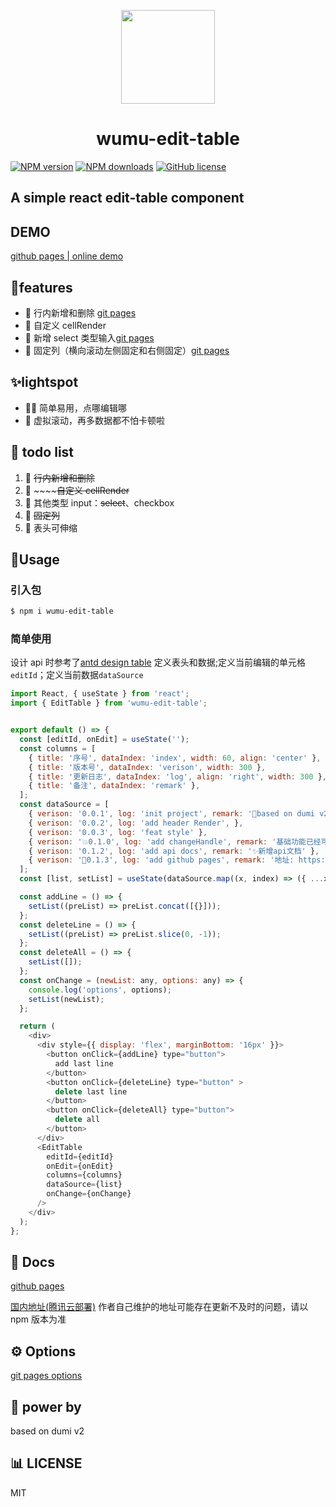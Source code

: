 <p align="center">
  <a href="https://wumusenlin.github.io/wumu-edit-table">
    <img width="150" src="https://s1.ax1x.com/2023/03/07/ppZOvxP.png">
  </a>
</p>
<h1 align="center">wumu-edit-table</h1>

[![NPM version](https://img.shields.io/npm/v/wumu-edit-table.svg?style=flat)](https://npmjs.org/package/wumu-edit-table)
[![NPM downloads](http://img.shields.io/npm/dm/wumu-edit-table.svg?style=flat)](https://npmjs.org/package/wumu-edit-table)
[![GitHub license](https://img.shields.io/badge/license-MIT-blue.svg)](https://github.com/wumusenlin/wumu-edit-table/blob/main/LICENSE)

## A simple react edit-table component

## DEMO

[github pages | online demo](https://wumusenlin.github.io/wumu-edit-table/components/edit-table)

## 🎊features

- 📑 行内新增和删除 [git pages](https://wumusenlin.github.io/wumu-edit-table/components/edit-table#%E8%A1%8C%E5%86%85%E6%96%B0%E5%A2%9E%E5%88%A0%E9%99%A4)
- 📑 自定义 cellRender
- 📑 新增 select 类型输入[git pages](https://wumusenlin.github.io/wumu-edit-table/components/edit-table#%E5%A4%9A%E7%B1%BB%E5%9E%8B%E8%BE%93%E5%85%A5)
- 📑 固定列（横向滚动左侧固定和右侧固定）[git pages](https://wumusenlin.github.io/wumu-edit-table/components/edit-table#%E5%9B%BA%E5%AE%9A%E5%88%97)

## ✨lightspot

- 🏳‍🌈 简单易用，点哪编辑哪
- 🚀 虚拟滚动，再多数据都不怕卡顿啦

## 📌 todo list

1. 📑 ~~行内新增和删除~~
2. 📑 ~~~~~~自定义 cellRender~~
3. 📑 其他类型 input：~~select~~、checkbox
4. 📑 ~~固定列~~
5. 📑 表头可伸缩

## 🔨Usage

### 引入包

```bash
$ npm i wumu-edit-table
```

### 简单使用

设计 api 时参考了[antd design table](https://4x-ant-design.antgroup.com/components/table-cn/#API)
定义表头和数据;定义当前编辑的单元格`editId`；定义当前数据`dataSource`

```javaScript
import React, { useState } from 'react';
import { EditTable } from 'wumu-edit-table';


export default () => {
  const [editId, onEdit] = useState('');
  const columns = [
    { title: '序号', dataIndex: 'index', width: 60, align: 'center' },
    { title: '版本号', dataIndex: 'verison', width: 300 },
    { title: '更新日志', dataIndex: 'log', align: 'right', width: 300 },
    { title: '备注', dataIndex: 'remark' },
  ];
  const dataSource = [
    { verison: '0.0.1', log: 'init project', remark: '👊based on dumi v2' },
    { verison: '0.0.2', log: 'add header Render', },
    { verison: '0.0.3', log: 'feat style' },
    { verison: '💥0.1.0', log: 'add changeHandle', remark: '基础功能已经可用' },
    { verison: '0.1.2', log: 'add api docs', remark: '✨新增api文档' },
    { verison: '🎊0.1.3', log: 'add github pages', remark: '地址: https://wumusenlin.github.io/wumu-edit-table/components/edit-table' },
  ];
  const [list, setList] = useState(dataSource.map((x, index) => ({ ...x, index })));

  const addLine = () => {
    setList((preList) => preList.concat([{}]));
  };
  const deleteLine = () => {
    setList((preList) => preList.slice(0, -1));
  };
  const deleteAll = () => {
    setList([]);
  };
  const onChange = (newList: any, options: any) => {
    console.log('options', options);
    setList(newList);
  };

  return (
    <div>
      <div style={{ display: 'flex', marginBottom: '16px' }}>
        <button onClick={addLine} type="button">
          add last line
        </button>
        <button onClick={deleteLine} type="button" >
          delete last line
        </button>
        <button onClick={deleteAll} type="button">
          delete all
        </button>
      </div>
      <EditTable
        editId={editId}
        onEdit={onEdit}
        columns={columns}
        dataSource={list}
        onChange={onChange}
      />
    </div>
  );
};
```

## 📖 Docs

[github pages](https://wumusenlin.github.io/wumu-edit-table)

[国内地址(腾讯云部署)](http://wumusenlin.xyz:8002/)
作者自己维护的地址可能存在更新不及时的问题，请以 npm 版本为准

## ⚙ Options

[git pages options](https://wumusenlin.github.io/wumu-edit-table/api)

## 👊 power by

based on dumi v2

## 📊 LICENSE

MIT
